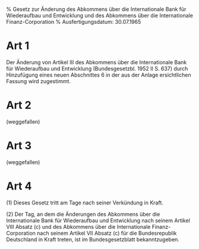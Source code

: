 % Gesetz zur Änderung des Abkommens über die Internationale Bank für Wiederaufbau und Entwicklung und des Abkommens über die Internationale Finanz-Corporation
% Ausfertigungsdatum: 30.07.1965
 
# Art 1

Der Änderung von Artikel III des Abkommens über die Internationale Bank für Wiederaufbau und Entwicklung (Bundesgesetzbl. 1952 II S. 637) durch Hinzufügung eines neuen Abschnittes 6 in der aus der Anlage ersichtlichen Fassung wird zugestimmt.

# Art 2

(weggefallen)

# Art 3

(weggefallen)

# Art 4

(1) Dieses Gesetz tritt am Tage nach seiner Verkündung in Kraft.

(2) Der Tag, an dem die Änderungen des Abkommens über die Internationale Bank für Wiederaufbau und Entwicklung nach seinem Artikel VIII Absatz (c) und des Abkommens über die Internationale Finanz-Corporation nach seinem Artikel VII Absatz (c) für die Bundesrepublik Deutschland in Kraft treten, ist im Bundesgesetzblatt bekanntzugeben.
